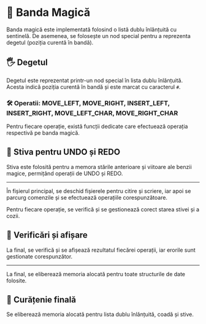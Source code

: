 # 🎩 Banda Magică

Banda magică este implementată folosind o listă dublu înlănțuită cu sentinelă. De asemenea, se folosește un nod special pentru a reprezenta degetul (poziția curentă în bandă).

## 🖐️ Degetul

Degetul este reprezentat printr-un nod special în lista dublu înlănțuită. Acesta indică poziția curentă în bandă și este marcat cu caracterul `#`.

### 🛠️ Operatii: MOVE_LEFT, MOVE_RIGHT, INSERT_LEFT, INSERT_RIGHT, MOVE_LEFT_CHAR, MOVE_RIGHT_CHAR

Pentru fiecare operație, există funcții dedicate care efectuează operația respectivă pe banda magică.

## 💾 Stiva pentru UNDO și REDO

Stiva este folosită pentru a memora stările anterioare și viitoare ale benzii magice, permițând operații de UNDO și REDO.

---

În fișierul principal, se deschid fișierele pentru citire și scriere, iar apoi se parcurg comenzile și se efectuează operațiile corespunzătoare.

Pentru fiecare operație, se verifică și se gestionează corect starea stivei și a cozii.

## 📝 Verificări și afișare

La final, se verifică și se afișează rezultatul fiecărei operații, iar erorile sunt gestionate corespunzător.

---

La final, se eliberează memoria alocată pentru toate structurile de date folosite.

## 🧹 Curățenie finală

Se eliberează memoria alocată pentru lista dublu înlănțuită, coadă și stive.
